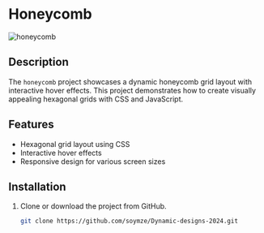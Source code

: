# Honeycomb
![honeycomb](https://github.com/soymze/Dynamic-designs-2024/blob/master/honeycomb.gif)
## Description
The `honeycomb` project showcases a dynamic honeycomb grid layout with interactive hover effects. This project demonstrates how to create visually appealing hexagonal grids with CSS and JavaScript.

## Features
- Hexagonal grid layout using CSS
- Interactive hover effects
- Responsive design for various screen sizes

## Installation
1. Clone or download the project from GitHub.
   ```bash
   git clone https://github.com/soymze/Dynamic-designs-2024.git

